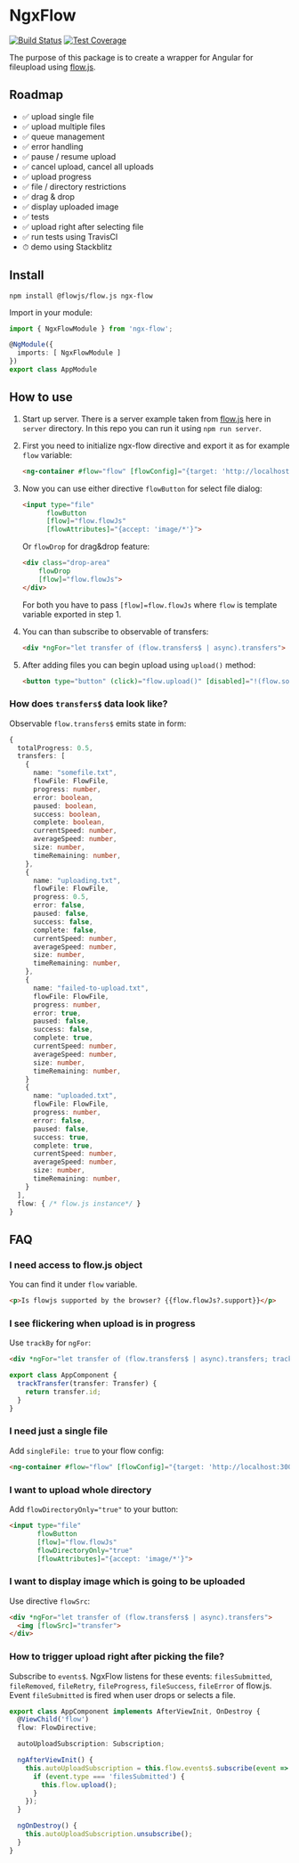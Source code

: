 # NgxFlow

[![Build Status](https://travis-ci.com/MartinNuc/ng2-flow.svg?branch=master)](https://travis-ci.com/MartinNuc/ng2-flow)
[![Test Coverage](https://api.codeclimate.com/v1/badges/10258aa83c7c603456d7/test_coverage)](https://codeclimate.com/github/MartinNuc/ng2-flow/test_coverage)

The purpose of this package is to create a wrapper for Angular for fileupload using [flow.js](https://github.com/flowjs/flow.js).

## Roadmap

- ✅ upload single file
- ✅ upload multiple files
- ✅ queue management
- ✅ error handling
- ✅ pause / resume upload
- ✅ cancel upload, cancel all uploads
- ✅ upload progress
- ✅ file / directory restrictions
- ✅ drag & drop
- ✅ display uploaded image
- ✅ tests
- ✅ upload right after selecting file
- ✅ run tests using TravisCI
- ⏱ demo using Stackblitz

## Install

`npm install @flowjs/flow.js ngx-flow`

Import in your module:

```typescript
import { NgxFlowModule } from 'ngx-flow';

@NgModule({
  imports: [ NgxFlowModule ]
})
export class AppModule
```

## How to use

1. Start up server. There is a server example taken from [flow.js](https://github.com/flowjs/flow.js) here in `server` directory. In this repo you can run it using `npm run server`.

1. First you need to initialize ngx-flow directive and export it as for example `flow` variable:

   ```html
   <ng-container #flow="flow" [flowConfig]="{target: 'http://localhost:3000/upload'}"></ng-container>
   ```

1. Now you can use either directive `flowButton` for select file dialog:

   ```html
   <input type="file"
         flowButton
         [flow]="flow.flowJs"
         [flowAttributes]="{accept: 'image/*'}">
   ```

   Or `flowDrop` for drag&drop feature:

   ```html
   <div class="drop-area"
       flowDrop
       [flow]="flow.flowJs">
   </div>
   ```

   For both you have to pass `[flow]=flow.flowJs` where `flow` is template variable exported in step 1.

1. You can than subscribe to observable of transfers:

   ```html
   <div *ngFor="let transfer of (flow.transfers$ | async).transfers">
   ```

1. After adding files you can begin upload using `upload()` method:

   ```html
   <button type="button" (click)="flow.upload()" [disabled]="!(flow.somethingToUpload$ | async)">Start upload</button>
   ```

### How does `transfers$` data look like?

Observable `flow.transfers$` emits state in form:

```typescript
{
  totalProgress: 0.5,
  transfers: [
    {
      name: "somefile.txt",
      flowFile: FlowFile,
      progress: number,
      error: boolean,
      paused: boolean,
      success: boolean,
      complete: boolean,
      currentSpeed: number,
      averageSpeed: number,
      size: number,
      timeRemaining: number,
    },
    {
      name: "uploading.txt",
      flowFile: FlowFile,
      progress: 0.5,
      error: false,
      paused: false,
      success: false,
      complete: false,
      currentSpeed: number,
      averageSpeed: number,
      size: number,
      timeRemaining: number,
    },
    {
      name: "failed-to-upload.txt",
      flowFile: FlowFile,
      progress: number,
      error: true,
      paused: false,
      success: false,
      complete: true,
      currentSpeed: number,
      averageSpeed: number,
      size: number,
      timeRemaining: number,
    }
    {
      name: "uploaded.txt",
      flowFile: FlowFile,
      progress: number,
      error: false,
      paused: false,
      success: true,
      complete: true,
      currentSpeed: number,
      averageSpeed: number,
      size: number,
      timeRemaining: number,
    }
  ],
  flow: { /* flow.js instance*/ }
}
```

## FAQ

### I need access to flow.js object

You can find it under `flow` variable.

```html
<p>Is flowjs supported by the browser? {{flow.flowJs?.support}}</p>
```

### I see flickering when upload is in progress

Use `trackBy` for `ngFor`:

```html
<div *ngFor="let transfer of (flow.transfers$ | async).transfers; trackBy: trackTransfer">
```

```typescript
export class AppComponent {
  trackTransfer(transfer: Transfer) {
    return transfer.id;
  }
}
```

### I need just a single file

Add `singleFile: true` to your flow config:

```html
<ng-container #flow="flow" [flowConfig]="{target: 'http://localhost:3000/upload', singleFile: true}"></ng-container>
```

### I want to upload whole directory

Add `flowDirectoryOnly="true"` to your button:

```html
<input type="file"
       flowButton
       [flow]="flow.flowJs"
       flowDirectoryOnly="true"
       [flowAttributes]="{accept: 'image/*'}">
```

### I want to display image which is going to be uploaded

Use directive `flowSrc`:

```html
<div *ngFor="let transfer of (flow.transfers$ | async).transfers">
  <img [flowSrc]="transfer">
</div>
```

### How to trigger upload right after picking the file?

Subscribe to `events$`. NgxFlow listens for these events: `filesSubmitted`, `fileRemoved`, `fileRetry`, `fileProgress`, `fileSuccess`, `fileError` of flow.js. Event `fileSubmitted` is fired when user drops or selects a file.

```typescript
export class AppComponent implements AfterViewInit, OnDestroy {
  @ViewChild('flow')
  flow: FlowDirective;

  autoUploadSubscription: Subscription;

  ngAfterViewInit() {
    this.autoUploadSubscription = this.flow.events$.subscribe(event => {
      if (event.type === 'filesSubmitted') {
        this.flow.upload();
      }
    });
  }

  ngOnDestroy() {
    this.autoUploadSubscription.unsubscribe();
  }
}
```
